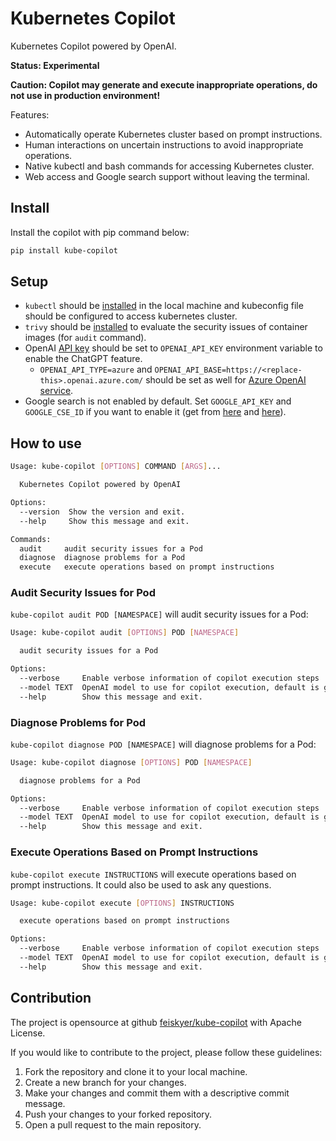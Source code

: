 # Kubernetes Copilot

Kubernetes Copilot powered by OpenAI.

**Status: Experimental**

**Caution: Copilot may generate and execute inappropriate operations, do not use in production environment!**

Features:

* Automatically operate Kubernetes cluster based on prompt instructions.
* Human interactions on uncertain instructions to avoid inappropriate operations.
* Native kubectl and bash commands for accessing Kubernetes cluster.
* Web access and Google search support without leaving the terminal.

## Install

Install the copilot with pip command below:

```sh
pip install kube-copilot
```

## Setup

* `kubectl` should be [installed](https://kubernetes.io/docs/tasks/tools/install-kubectl-linux/) in the local machine and kubeconfig file should be configured to access kubernetes cluster.
* `trivy` should be [installed](https://github.com/aquasecurity/trivy) to evaluate the security issues of container images (for `audit` command).
* OpenAI [API key](https://platform.openai.com/account/api-keys) should be set to `OPENAI_API_KEY` environment variable to enable the ChatGPT feature.
  * `OPENAI_API_TYPE=azure` and `OPENAI_API_BASE=https://<replace-this>.openai.azure.com/` should be set as well for [Azure OpenAI service](https://learn.microsoft.com/en-us/azure/cognitive-services/openai/quickstart?tabs=command-line&pivots=rest-api#retrieve-key-and-endpoint).
* Google search is not enabled by default. Set `GOOGLE_API_KEY` and `GOOGLE_CSE_ID` if you want to enable it (get from [here](https://cloud.google.com/docs/authentication/api-keys?visit_id=638154888929258210-4085587461) and [here](http://www.google.com/cse/ )).

## How to use

```sh
Usage: kube-copilot [OPTIONS] COMMAND [ARGS]...

  Kubernetes Copilot powered by OpenAI

Options:
  --version  Show the version and exit.
  --help     Show this message and exit.

Commands:
  audit     audit security issues for a Pod
  diagnose  diagnose problems for a Pod
  execute   execute operations based on prompt instructions
```

### Audit Security Issues for Pod

`kube-copilot audit POD [NAMESPACE]` will audit security issues for a Pod:

```sh
Usage: kube-copilot audit [OPTIONS] POD [NAMESPACE]

  audit security issues for a Pod

Options:
  --verbose     Enable verbose information of copilot execution steps
  --model TEXT  OpenAI model to use for copilot execution, default is gpt-4
  --help        Show this message and exit.
```

### Diagnose Problems for Pod

`kube-copilot diagnose POD [NAMESPACE]` will diagnose problems for a Pod:

```sh
Usage: kube-copilot diagnose [OPTIONS] POD [NAMESPACE]

  diagnose problems for a Pod

Options:
  --verbose     Enable verbose information of copilot execution steps
  --model TEXT  OpenAI model to use for copilot execution, default is gpt-4
  --help        Show this message and exit.
```

### Execute Operations Based on Prompt Instructions

`kube-copilot execute INSTRUCTIONS` will execute operations based on prompt instructions.
It could also be used to ask any questions.

```sh
Usage: kube-copilot execute [OPTIONS] INSTRUCTIONS

  execute operations based on prompt instructions

Options:
  --verbose     Enable verbose information of copilot execution steps
  --model TEXT  OpenAI model to use for copilot execution, default is gpt-4
  --help        Show this message and exit.
```

## Contribution

The project is opensource at github [feiskyer/kube-copilot](https://github.com/feiskyer/kube-copilot) with Apache License.

If you would like to contribute to the project, please follow these guidelines:

1. Fork the repository and clone it to your local machine.
2. Create a new branch for your changes.
3. Make your changes and commit them with a descriptive commit message.
4. Push your changes to your forked repository.
5. Open a pull request to the main repository.
